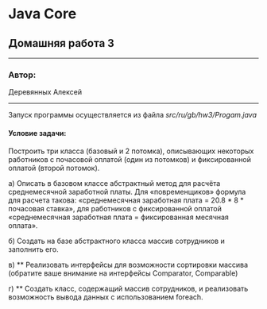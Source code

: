 # Java Core
## Домашняя работа 3
* **
### Автор:
Деревянных Алексей
* **
Запуск программы осуществляется из файла *src/ru/gb/hw3/Progam.java*

#### Условие задачи:
Построить три класса (базовый и 2 потомка), описывающих некоторых работников с почасовой оплатой (один из потомков) и фиксированной оплатой (второй потомок).
   
а) Описать в базовом классе абстрактный метод для расчёта среднемесячной заработной платы.
   Для «повременщиков» формула для расчета такова: «среднемесячная заработная плата = 20.8 * 8 * почасовая ставка», для работников с фиксированной оплатой «среднемесячная заработная плата = фиксированная месячная оплата».

б) Создать на базе абстрактного класса массив сотрудников и заполнить его.

в) ** Реализовать интерфейсы для возможности сортировки массива (обратите ваше внимание на интерфейсы Comparator, Comparable)

г) ** Создать класс, содержащий массив сотрудников, и реализовать возможность вывода данных с использованием foreach.
